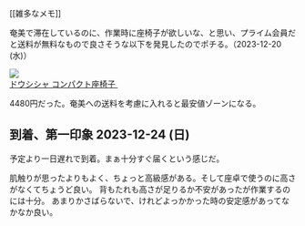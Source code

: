 [[雑多なメモ]]

奄美で滞在しているのに、作業時に座椅子が欲しいな、と思い、プライム会員だと送料が無料なもので良さそうな以下を発見したのでポチる。（2023-12-20 (水)）

<a href="https://www.amazon.co.jp/dp/B0C6X6SPM5?psc=1&smid=AN1VRQENFRJN5&linkCode=li2&tag=karino203-22&linkId=23efee4ae88b5f4e4e2c3f2891f224e7&language=ja_JP&ref_=as_li_ss_il" target="_blank"><img border="0" src="//ws-fe.amazon-adsystem.com/widgets/q?_encoding=UTF8&ASIN=B0C6X6SPM5&Format=_SL160_&ID=AsinImage&MarketPlace=JP&ServiceVersion=20070822&WS=1&tag=karino203-22&language=ja_JP" ><br>
ドウシシャ コンパクト座椅子
</a><img src="https://ir-jp.amazon-adsystem.com/e/ir?t=karino203-22&language=ja_JP&l=li2&o=9&a=B0C6X6SPM5" width="1" height="1" border="0" alt="" style="border:none !important; margin:0px !important;" />

4480円だった。奄美への送料を考慮に入れると最安値ゾーンになる。

## 到着、第一印象 2023-12-24 (日)

予定より一日遅れで到着。まぁ十分すぐ届くという感じだ。

肌触りが思ったよりもよく、ちょっと高級感がある。そして座卓で使うのに高さがなくてちょうど良い。
背もたれも高さが足りるか不安があったが作業するのには十分。
あまりかさばらないで、けれどよっかかった時の安定感があってなかなか良い。